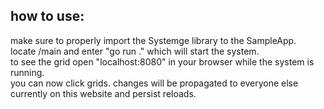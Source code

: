 ## how to use:  
make sure to properly import the Systemge library to the SampleApp.  
locate /main and enter "go run ." which will start the system.  
to see the grid open "localhost:8080" in your browser while the system is running.  
you can now click grids. changes will be propagated to everyone else currently on this website and persist reloads.  
